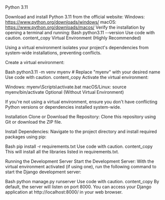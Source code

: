 Python 3.11

Download and install Python 3.11 from the official website:
Windows: https://www.python.org/downloads/windows/
macOS: https://www.python.org/downloads/macos/
Verify the installation by opening a terminal and running:
Bash
python3.11 --version
Use code with caution.
content_copy
Virtual Environment (Highly Recommended)

Using a virtual environment isolates your project's dependencies from system-wide installations, preventing conflicts.

Create a virtual environment:

Bash
python3.11 -m venv myenv  # Replace "myenv" with your desired name
Use code with caution.
content_copy
Activate the virtual environment:

Windows: myenv\Scripts\activate.bat
macOS/Linux: source myenv/bin/activate
Optional (Without Virtual Environment)

If you're not using a virtual environment, ensure you don't have conflicting Python versions or dependencies installed system-wide.

Installation
Clone or Download the Repository: Clone this repository using Git or download the ZIP file.

Install Dependencies: Navigate to the project directory and install required packages using pip:

Bash
pip install -r requirements.txt
Use code with caution.
content_copy
This will install all the libraries listed in requirements.txt.

Running the Development Server
Start the Development Server: With the virtual environment activated (if using one), run the following command to start the Django development server:

Bash
python manage.py runserver
Use code with caution.
content_copy
By default, the server will listen on port 8000. You can access your Django application at http://localhost:8000/ in your web browser.
